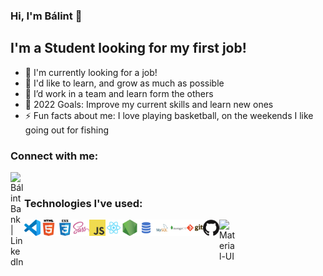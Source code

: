 ### Hi, I'm Bálint 👋 

## I'm a Student looking for my first job!

- 🔭 I'm currently looking for a job!
- 🌱 I'd like to learn, and grow as much as possible
- 👯 I’d work in a team and learn form the others
- 🥅 2022 Goals: Improve my current skills and learn new ones
- ⚡ Fun facts about me: I love playing basketball, on the weekends I like going out for fishing

### Connect with me:


[<img align="left" alt="Bálint Bank | LinkedIn" width="22px" src="https://cdn.jsdelivr.net/npm/simple-icons@v3/icons/linkedin.svg" />][linkedin]


<br />

### Technologies I've used:

<img align="left" alt="Visual Studio Code" width="26px" src="https://raw.githubusercontent.com/github/explore/80688e429a7d4ef2fca1e82350fe8e3517d3494d/topics/visual-studio-code/visual-studio-code.png" />
<img align="left" alt="HTML5" width="26px" src="https://raw.githubusercontent.com/github/explore/80688e429a7d4ef2fca1e82350fe8e3517d3494d/topics/html/html.png" />
<img align="left" alt="CSS3" width="26px" src="https://raw.githubusercontent.com/github/explore/80688e429a7d4ef2fca1e82350fe8e3517d3494d/topics/css/css.png" />
<img align="left" alt="Sass" width="26px" src="https://raw.githubusercontent.com/github/explore/80688e429a7d4ef2fca1e82350fe8e3517d3494d/topics/sass/sass.png" />
<img align="left" alt="JavaScript" width="26px" src="https://raw.githubusercontent.com/github/explore/80688e429a7d4ef2fca1e82350fe8e3517d3494d/topics/javascript/javascript.png" />
<img align="left" alt="React" width="26px" src="https://raw.githubusercontent.com/github/explore/80688e429a7d4ef2fca1e82350fe8e3517d3494d/topics/react/react.png" />
<img align="left" alt="Node.js" width="26px" src="https://raw.githubusercontent.com/github/explore/80688e429a7d4ef2fca1e82350fe8e3517d3494d/topics/nodejs/nodejs.png" />
<img align="left" alt="SQL" width="26px" src="https://raw.githubusercontent.com/github/explore/80688e429a7d4ef2fca1e82350fe8e3517d3494d/topics/sql/sql.png" />
<img align="left" alt="MySQL" width="26px" src="https://raw.githubusercontent.com/github/explore/80688e429a7d4ef2fca1e82350fe8e3517d3494d/topics/mysql/mysql.png" />
<img align="left" alt="MongoDB" width="26px" src="https://raw.githubusercontent.com/github/explore/80688e429a7d4ef2fca1e82350fe8e3517d3494d/topics/mongodb/mongodb.png" />
<img align="left" alt="Git" width="26px" src="https://raw.githubusercontent.com/github/explore/80688e429a7d4ef2fca1e82350fe8e3517d3494d/topics/git/git.png" />
<img align="left" alt="GitHub" width="26px" src="https://raw.githubusercontent.com/github/explore/78df643247d429f6cc873026c0622819ad797942/topics/github/github.png" />
<img align="left" alt="Material-UI" width="26px" src="https://www.google.com/url?sa=i&url=https%3A%2F%2Fv4.mui.com%2F&psig=AOvVaw3aUQP2u3kuSufcuiVeASnf&ust=1643369659411000&source=images&cd=vfe&ved=0CAsQjRxqFwoTCNjr3Jfr0fUCFQAAAAAdAAAAABAD"/>




[linkedin]: https://www.linkedin.com/in/b%C3%A1lint-bank-ba2474222/
